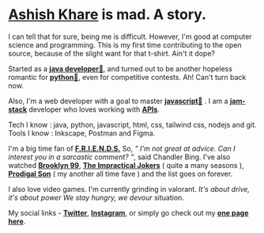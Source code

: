 # [Ashish Khare](https://github.com/ashishk1331) is mad. A story.

I can tell that for sure, being me is difficult. However, I'm good at computer science and programming. This is my first time contributing to the open source, because of the slight want for that t-shirt. Ain't it dope?

Started as a [**java developer**🍵](https://www.java.com/en/), and turned out to be another hopeless romantic for [**python**🐍](https://www.python.org/), even for competitive contests. Ah! Can't turn back now.

Also, I'm a web developer with a goal to master [**javascript**🤯](http://www.jsfuck.com/) . I am a [**jam-stack**](https://jamstack.org/) developer who loves working with [**APIs**](https://swagger.io/).

Tech I know : java, python, javascript, html, css, tailwind css, nodejs and git.
Tools I know : Inkscape, Postman and Figma.

I'm a big time fan of [**F.R.I.E.N.D.S.**](https://www.imdb.com/title/tt0108778) So, _" I'm not great at advice. Can I interest you in a sarcastic comment? "_, said Chandler Bing. I've also watched [**Brooklyn 99**](https://www.imdb.com/title/tt2467372), [**The Impractical Jokers**](https://www.imdb.com/title/tt2100976) ( quite a many seasons ), [**Prodigal Son**](https://www.imdb.com/title/tt10327354) ( my another all time fave ) and the list goes on forever.

I also love video games. I'm currently grinding in valorant. _It's about drive, it's about power
We stay hungry, we devour_ situation.

My social links - [**Twitter**](https://twitter.com/AshishK1331), [**Instagram**](https://www.instagram.com/hugekontrast/), or simply go check out my [**one page here**](https://bio.link/ashishk).
